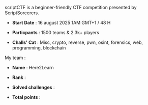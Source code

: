 scriptCTF is a beginner-friendly CTF competition presented by ScriptSorcerers.

- **Start Date** : 16 august 2025 1AM GMT+1 / 48 H

- **Particpants** : 1500 teams & 2.3k+ players

- **Challs' Cat** : Misc, crypto, reverse, pwn, osint, forensics, web, programming, blockchain

My team : 
- **Name** : Here2Learn
  
- **Rank** :
  
- **Solved challenges** :
  
- **Total points** : 






